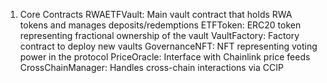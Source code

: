 1. Core Contracts
RWAETFVault: Main vault contract that holds RWA tokens and manages deposits/redemptions
ETFToken: ERC20 token representing fractional ownership of the vault
VaultFactory: Factory contract to deploy new vaults
GovernanceNFT: NFT representing voting power in the protocol
PriceOracle: Interface with Chainlink price feeds
CrossChainManager: Handles cross-chain interactions via CCIP